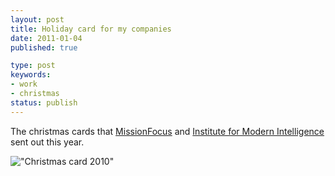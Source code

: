 ```yaml
---
layout: post
title: Holiday card for my companies
date: 2011-01-04
published: true

type: post
keywords:
- work
- christmas
status: publish
---
```

The christmas cards that [MissionFocus](http://missionfoc.us) and [Institute for Modern Intelligence](http://imintel.org) sent out this year.

!["Christmas card 2010"](http://media.eick.us/2010/12/2010-12-03-at-20-19-03.jpg)
